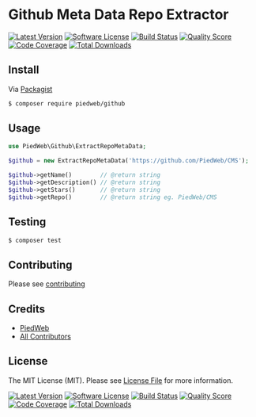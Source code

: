 # Github Meta Data Repo Extractor

[![Latest Version](https://img.shields.io/github/tag/PiedWeb/Github.svg?style=flat&label=release)](https://github.com/PiedWeb/Github/tags)
[![Software License](https://img.shields.io/badge/license-MIT-brightgreen.svg?style=flat)](https://github.com/PiedWeb/Github/LICENSE.md)
[![Build Status](https://img.shields.io/travis/PiedWeb/Github/master.svg?style=flat)](https://travis-ci.org/PiedWeb/Github)
[![Quality Score](https://img.shields.io/scrutinizer/g/PiedWeb/Github.svg?style=flat)](https://scrutinizer-ci.com/g/PiedWeb/Github)
[![Code Coverage](https://img.shields.io/scrutinizer/coverage/g/PiedWeb/Github.svg?style=flat)](https://scrutinizer-ci.com/g/PiedWeb/Github/code-structure)
[![Total Downloads](https://img.shields.io/packagist/dt/piedweb/github.svg?style=flat)](https://packagist.org/packages/piedweb/github)

## Install

Via [Packagist](https://img.shields.io/packagist/dt/piedweb/github.svg?style=flat)

``` bash
$ composer require piedweb/github
```

## Usage

``` php
use PiedWeb\Github\ExtractRepoMetaData;

$github = new ExtractRepoMetaData('https://github.com/PiedWeb/CMS');

$github->getName()        // @return string
$github->getDescription() // @return string
$github->getStars()       // @return string
$github->getRepo()        // @return string eg. PiedWeb/CMS
```

## Testing

``` bash
$ composer test
```

## Contributing

Please see [contributing](https://dev.piedweb.com/contributing)

## Credits

- [PiedWeb](https://piedweb.com)
- [All Contributors](https://github.com/PiedWeb/:package_skake/graphs/contributors)

## License

The MIT License (MIT). Please see [License File](LICENSE) for more information.

[![Latest Version](https://img.shields.io/github/tag/PiedWeb/Github.svg?style=flat&label=release)](https://github.com/PiedWeb/Github/tags)
[![Software License](https://img.shields.io/badge/license-MIT-brightgreen.svg?style=flat)](https://github.com/PiedWeb/Github/LICENSE.md)
[![Build Status](https://img.shields.io/travis/PiedWeb/Github/master.svg?style=flat)](https://travis-ci.org/PiedWeb/Github)
[![Quality Score](https://img.shields.io/scrutinizer/g/PiedWeb/Github.svg?style=flat)](https://scrutinizer-ci.com/g/PiedWeb/Github)
[![Code Coverage](https://img.shields.io/scrutinizer/coverage/g/PiedWeb/Github.svg?style=flat)](https://scrutinizer-ci.com/g/PiedWeb/Github/code-structure)
[![Total Downloads](https://img.shields.io/packagist/dt/piedweb/github.svg?style=flat)](https://packagist.org/packages/piedweb/github)
